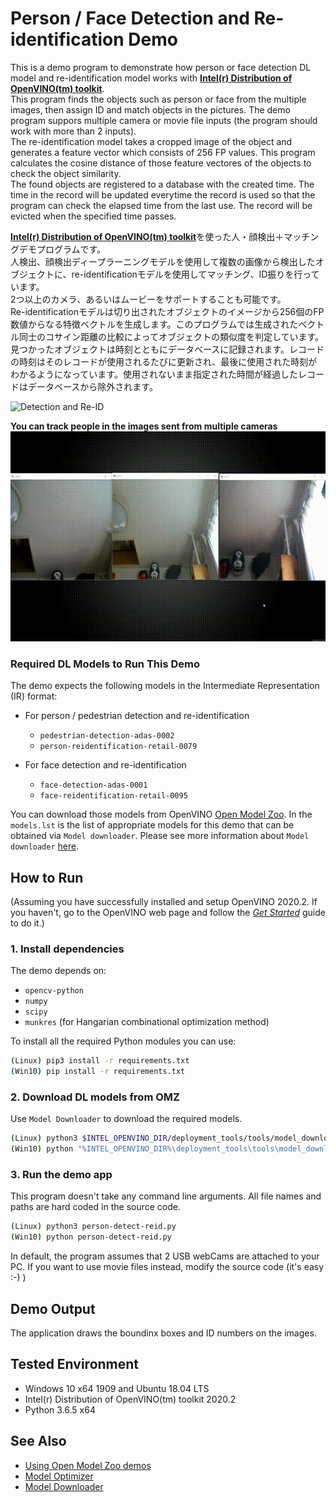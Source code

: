 # Person / Face Detection and Re-identification Demo
This is a demo program to demonstrate how person or face detection DL model and re-identification model works with [**Intel(r) Distribution of OpenVINO(tm) toolkit**](https://software.intel.com/en-us/openvino-toolkit).  
This program finds the objects such as person or face from the multiple images, then assign ID and match objects in the pictures.
The demo program suppors multiple camera or movie file inputs (the program should work with more than 2 inputs).  
The re-identification model takes a cropped image of the object and generates a feature vector which consists of 256 FP values. This program calculates the cosine distance of those feature vectores of the objects to check the object similarity.  
The found objects are registered to a database with the created time. The time in the record will be updated everytime the record is used so that the program can check the elapsed time from the last use. The record will be evicted when the specified time passes.  

[**Intel(r) Distribution of OpenVINO(tm) toolkit**](https://software.intel.com/en-us/openvino-toolkit)を使った人・顔検出＋マッチングデモプログラムです。  
人検出、顔検出ディープラーニングモデルを使用して複数の画像から検出したオブジェクトに、re-identificationモデルを使用してマッチング、ID振りを行っています。  
2つ以上のカメラ、あるいはムービーをサポートすることも可能です。  
Re-identificationモデルは切り出されたオブジェクトのイメージから256個のFP数値からなる特徴ベクトルを生成します。このプログラムでは生成されたベクトル同士のコサイン距離の比較によってオブジェクトの類似度を判定しています。  
見つかったオブジェクトは時刻とともにデータベースに記録されます。レコードの時刻はそのレコードが使用されるたびに更新され、最後に使用された時刻がわかるようになっています。使用されないまま指定された時間が経過したレコードはデータベースから除外されます。

![Detection and Re-ID](./resources/reid.gif)  

**You can track people in the images sent from multiple cameras**
![track-face](./resources/track-face.gif)

### Required DL Models to Run This Demo

The demo expects the following models in the Intermediate Representation (IR) format:

 * For person / pedestrian detection and re-identification
   * `pedestrian-detection-adas-0002`
   * `person-reidentification-retail-0079`

 * For face detection and re-identification 
   * `face-detection-adas-0001`
   * `face-reidentification-retail-0095`

You can download those models from OpenVINO [Open Model Zoo](https://github.com/opencv/open_model_zoo).
In the `models.lst` is the list of appropriate models for this demo that can be obtained via `Model downloader`.
Please see more information about `Model downloader` [here](../../../tools/downloader/README.md).

## How to Run

(Assuming you have successfully installed and setup OpenVINO 2020.2. If you haven't, go to the OpenVINO web page and follow the [*Get Started*](https://software.intel.com/en-us/openvino-toolkit/documentation/get-started) guide to do it.)  

### 1. Install dependencies  
The demo depends on:
- `opencv-python`
- `numpy`
- `scipy`
- `munkres` (for Hangarian combinational optimization method)

To install all the required Python modules you can use:

``` sh
(Linux) pip3 install -r requirements.txt
(Win10) pip install -r requirements.txt
```

### 2. Download DL models from OMZ
Use `Model Downloader` to download the required models.
``` sh
(Linux) python3 $INTEL_OPENVINO_DIR/deployment_tools/tools/model_downloader/downloader.py --list models.lst
(Win10) python "%INTEL_OPENVINO_DIR%\deployment_tools\tools\model_downloader\downloader.py" --list models.lst
```

### 3. Run the demo app
This program doesn't take any command line arguments. All file names and paths are hard coded in the source code.
``` sh
(Linux) python3 person-detect-reid.py
(Win10) python person-detect-reid.py
```

In default, the program assumes that 2 USB webCams are attached to your PC. If you want to use movie files instead, modify the source code (it's easy :-) )


## Demo Output  
The application draws the boundinx boxes and ID numbers on the images.  

## Tested Environment  
- Windows 10 x64 1909 and Ubuntu 18.04 LTS  
- Intel(r) Distribution of OpenVINO(tm) toolkit 2020.2  
- Python 3.6.5 x64  

## See Also  
* [Using Open Model Zoo demos](../../README.md)  
* [Model Optimizer](https://docs.openvinotoolkit.org/latest/_docs_MO_DG_Deep_Learning_Model_Optimizer_DevGuide.html)  
* [Model Downloader](../../../tools/downloader/README.md)  
